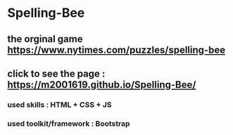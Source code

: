 # Spelling-Bee

## the orginal game https://www.nytimes.com/puzzles/spelling-bee
## click to see the page : https://m2001619.github.io/Spelling-Bee/
### used skills : HTML + CSS + JS
### used toolkit/framework : Bootstrap

